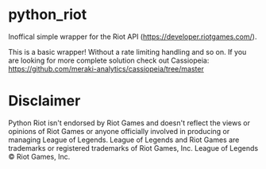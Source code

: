 # python_riot

Inoffical simple wrapper for the Riot API (https://developer.riotgames.com/).

This is a basic wrapper! Without a rate limiting handling and so on.
If you are looking for more complete solution check out Cassiopeia: https://github.com/meraki-analytics/cassiopeia/tree/master

# Disclaimer

Python Riot isn't endorsed by Riot Games and doesn't reflect the views or opinions of Riot Games or anyone officially involved in producing or managing League of Legends. League of Legends and Riot Games are trademarks or registered trademarks of Riot Games, Inc. League of Legends © Riot Games, Inc.
